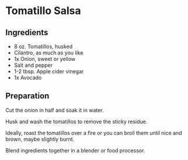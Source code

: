 # Tomatillo Salsa

## Ingredients

- 8 oz. Tomatillos, husked
- Cilantro, as much as you like
- 1x Onion, sweet or yellow
- Salt and pepper
- 1-2 tbsp. Apple cider vinegar
- 1x Avocado

## Preparation

Cut the onion in half and soak it in water.

Husk and wash the tomatillos to remove the sticky residue.

Ideally, roast the tomatillos over a fire *or* you can broil them until nice and brown, maybe slightly burnt.

Blend ingredients together in a blender or food processor.




